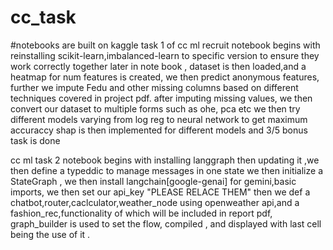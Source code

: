 # cc_task
 #notebooks are built on kaggle
task 1 of cc ml recruit
notebook begins with reinstalling scikit-learn,imbalanced-learn to specific version to ensure they work correctly together later in note book ,
dataset is then loaded,and a heatmap for num features is created,
we then predict anonymous features,
further we impute Fedu and other missing columns based on different techniques covered in project pdf.
after imputing missing values, we then convert our dataset to multiple forms such as ohe, pca etc
we then try different models varying from log reg to neural network to get maximum accuraccy
shap is then implemented for different models and 3/5 bonus task is done 



cc ml task 2 notebook begins with installing langgraph then updating it ,we then define a typeddic to manage messages in one state we then initialize a StateGraph , we then install langchain[google-genai] for gemini,basic imports, we then set our api_key "PLEASE RELACE THEM" then we def a chatbot,router,caclculator,weather_node using openweather api,and a fashion_rec,functionality of which will be included in report pdf, graph_builder is used to set the flow, compiled , and displayed with last cell being the use of it .
